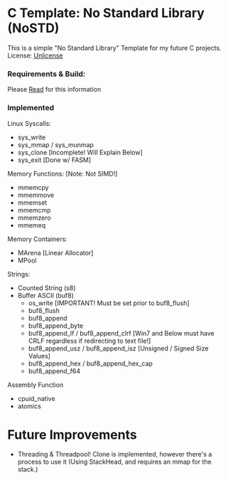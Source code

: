 # C Template: No Standard Library (NoSTD)  

This is a simple "No Standard Library" Template for my future C projects.  
License: [Unlicense](https://unlicense.org/)  

### Requirements & Build:  
Please [Read](misc/DOC_BUILD.md) for this information

### Implemented
Linux Syscalls:
  - sys_write
  - sys_mmap / sys_munmap
  - sys_clone \[Incomplete! Will Explain Below\]
  - sys_exit \[Done w/ FASM\]  

Memory Functions: \[Note: Not SIMD!\]
  - mmemcpy
  - mmemmove
  - mmemset
  - mmemcmp
  - mmemzero
  - mmemeq

Memory Containers:
  - MArena \[Linear Allocator\]
  - MPool

Strings:
  - Counted String (s8)
  - Buffer ASCII (buf8)
    - os_write \[IMPORTANT! Must be set prior to buf8_flush\]
    - buf8_flush
    - buf8_append
    - buf8_append_byte
    - buf8_append_lf / buf8_append_clrf \[Win7 and Below must have CRLF regardless if redirecting to text file!\]
    - buf8_append_usz / buf8_append_isz \[Unsigned / Signed Size Values\]
    - buf8_append_hex / buf8_append_hex_cap
    - buf8_append_f64

Assembly Function 
  - cpuid_native
  - atomics

# Future Improvements
  - Threading & Threadpool! Clone is implemented, however there's a process to use it (Using StackHead, and requires an mmap for the stack.)
